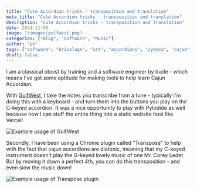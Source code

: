 ```yaml
---
title: "Cute Accordion tricks - transposition and translation"
meta_title: "Cute Accordion tricks - transposition and translation"
description: "Cute Accordion tricks - transposition and translation"
date: 2024-11-09
image: "/images/gulfwest.png"
categories: ["Blog", "Software", "Music"]
author: "pk"
tags: ["software", "bricolage", "art", "accordions", "zydeco", "cajun", "instruments"]
draft: false
---
```


I am a classical oboist by training and a software engineer by trade - which means I've got some aptitude for making tools to help learn Cajun Accordion.

With [GulfWest](https://www.gulfwest.org/), I take the notes you transcribe from a tune - typically i'm doing this with a keyboard - and turn them into the buttons you play on the C-keyed accordion. It was a nice opportunity to play with PyIodide as well because now I can stuff the entire thing into a static website host like Vercel!

![Example usage of GulfWest](/images/gulfwest.png)

Secondly, I have been using a Chrome plugin called "Transpose" to help with the fact that cajun accordions are diatonic, meaning that my C-keyed instrument doesn't play the G-keyed lovely music of one Mr. Corey Ledet
But by moving it down a perfect 4th, you can do this transposition - and even slow the music down!

![Example usage of Transpose plugin](/images/transpose.png)
